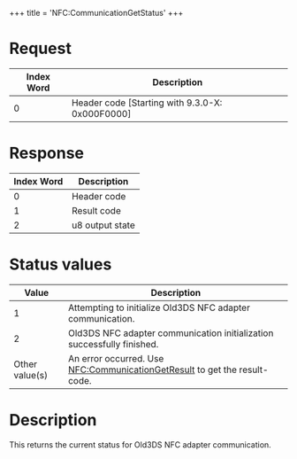 +++
title = 'NFC:CommunicationGetStatus'
+++

# Request

| Index Word | Description                                       |
|------------|---------------------------------------------------|
| 0          | Header code \[Starting with 9.3.0-X: 0x000F0000\] |

# Response

| Index Word | Description     |
|------------|-----------------|
| 0          | Header code     |
| 1          | Result code     |
| 2          | u8 output state |

# Status values

| Value          | Description                                                                                                        |
|----------------|--------------------------------------------------------------------------------------------------------------------|
| 1              | Attempting to initialize Old3DS NFC adapter communication.                                                         |
| 2              | Old3DS NFC adapter communication initialization successfully finished.                                             |
| Other value(s) | An error occurred. Use [NFC:CommunicationGetResult](NFC:CommunicationGetResult "wikilink") to get the result-code. |

# Description

This returns the current status for Old3DS NFC adapter communication.
